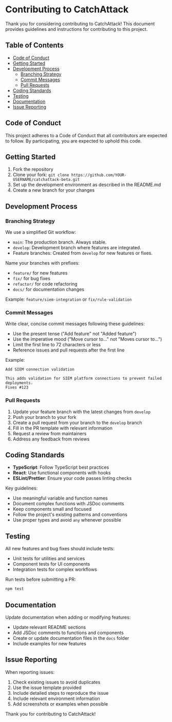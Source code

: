 
# Contributing to CatchAttack

Thank you for considering contributing to CatchAttack! This document provides guidelines and instructions for contributing to this project.

## Table of Contents

- [Code of Conduct](#code-of-conduct)
- [Getting Started](#getting-started)
- [Development Process](#development-process)
  - [Branching Strategy](#branching-strategy)
  - [Commit Messages](#commit-messages)
  - [Pull Requests](#pull-requests)
- [Coding Standards](#coding-standards)
- [Testing](#testing)
- [Documentation](#documentation)
- [Issue Reporting](#issue-reporting)

## Code of Conduct

This project adheres to a Code of Conduct that all contributors are expected to follow. By participating, you are expected to uphold this code.

## Getting Started

1. Fork the repository
2. Clone your fork: `git clone https://github.com/YOUR-USERNAME/catchattack-beta.git`
3. Set up the development environment as described in the README.md
4. Create a new branch for your changes

## Development Process

### Branching Strategy

We use a simplified Git workflow:

- `main`: The production branch. Always stable.
- `develop`: Development branch where features are integrated.
- Feature branches: Created from `develop` for new features or fixes.

Name your branches with prefixes:
- `feature/` for new features
- `fix/` for bug fixes
- `refactor/` for code refactoring
- `docs/` for documentation changes

Example: `feature/siem-integration` or `fix/rule-validation`

### Commit Messages

Write clear, concise commit messages following these guidelines:

- Use the present tense ("Add feature" not "Added feature")
- Use the imperative mood ("Move cursor to..." not "Moves cursor to...")
- Limit the first line to 72 characters or less
- Reference issues and pull requests after the first line

Example:
```
Add SIEM connection validation

This adds validation for SIEM platform connections to prevent failed deployments.
Fixes #123
```

### Pull Requests

1. Update your feature branch with the latest changes from `develop`
2. Push your branch to your fork
3. Create a pull request from your branch to the `develop` branch
4. Fill in the PR template with relevant information
5. Request a review from maintainers
6. Address any feedback from reviews

## Coding Standards

- **TypeScript**: Follow TypeScript best practices
- **React**: Use functional components with hooks
- **ESLint/Prettier**: Ensure your code passes linting checks

Key guidelines:
- Use meaningful variable and function names
- Document complex functions with JSDoc comments
- Keep components small and focused
- Follow the project's existing patterns and conventions
- Use proper types and avoid `any` whenever possible

## Testing

All new features and bug fixes should include tests:

- Unit tests for utilities and services
- Component tests for UI components
- Integration tests for complex workflows

Run tests before submitting a PR:
```bash
npm test
```

## Documentation

Update documentation when adding or modifying features:

- Update relevant README sections
- Add JSDoc comments to functions and components
- Create or update documentation files in the `docs` folder
- Include examples for new features

## Issue Reporting

When reporting issues:

1. Check existing issues to avoid duplicates
2. Use the issue template provided
3. Include detailed steps to reproduce the issue
4. Include relevant environment information
5. Add screenshots or examples when possible

Thank you for contributing to CatchAttack!

